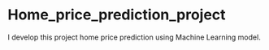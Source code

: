 # Home_price_prediction_project
I develop this project home price prediction using Machine Learning model.
